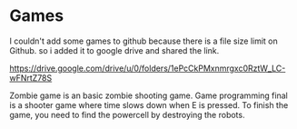 # Games
I couldn't add some games to github because there is a file size limit on Github. so i added it to google drive and shared the link.

https://drive.google.com/drive/u/0/folders/1ePcCkPMxnmrgxc0RztW_LC-wFNrtZ78S

Zombie game is an basic zombie shooting game.
Game programming final is a shooter game where time slows down when E is pressed. To finish the game, you need to find the powercell by destroying the robots.

